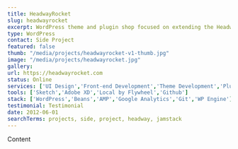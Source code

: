 ```yaml
---
title: HeadwayRocket
slug: headwayrocket
excerpt: WordPress theme and plugin shop focused on extending the Headway visual site builder.
type: WordPress
contact: Side Project
featured: false
thumb: "/media/projects/headwayrocket-v1-thumb.jpg"
image: "/media/projects/headwayrocket.jpg"
gallery:
url: https://headwayrocket.com
status: Online
services: ['UI Design','Front-end Development','Theme Development','Plugin Development']
tools: ['Sketch','Adobe XD','Local by Flywheel','Github']
stack: ['WordPress','Beans','AMP','Google Analytics','Git','WP Engine']
testimonial: Testimonial
date: 2012-06-01
searchTerms: projects, side, project, headway, jamstack
---
```

Content